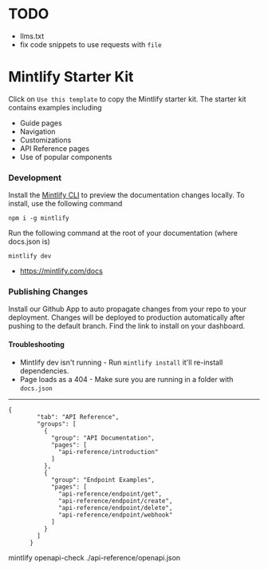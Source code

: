 # TODO

- llms.txt
- fix code snippets to use requests with `file`

# Mintlify Starter Kit

Click on `Use this template` to copy the Mintlify starter kit. The starter kit contains examples including

- Guide pages
- Navigation
- Customizations
- API Reference pages
- Use of popular components

### Development

Install the [Mintlify CLI](https://www.npmjs.com/package/mintlify) to preview the documentation changes locally. To install, use the following command

```
npm i -g mintlify
```

Run the following command at the root of your documentation (where docs.json is)

```
mintlify dev
```

- https://mintlify.com/docs

### Publishing Changes

Install our Github App to auto propagate changes from your repo to your deployment. Changes will be deployed to production automatically after pushing to the default branch. Find the link to install on your dashboard. 

#### Troubleshooting

- Mintlify dev isn't running - Run `mintlify install` it'll re-install dependencies.
- Page loads as a 404 - Make sure you are running in a folder with `docs.json`


---


```
{
        "tab": "API Reference",
        "groups": [
          {
            "group": "API Documentation",
            "pages": [
              "api-reference/introduction"
            ]
          },
          {
            "group": "Endpoint Examples",
            "pages": [
              "api-reference/endpoint/get",
              "api-reference/endpoint/create",
              "api-reference/endpoint/delete",
              "api-reference/endpoint/webhook"
            ]
          }
        ]
      }
```


mintlify openapi-check ./api-reference/openapi.json
